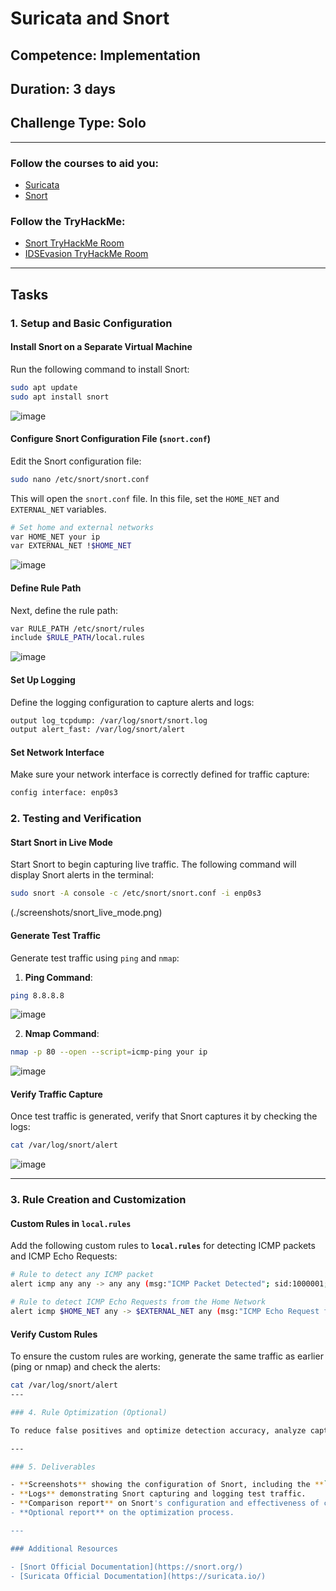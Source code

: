 # Suricata and Snort

## Competence: **Implementation**
## Duration: **3 days**
## Challenge Type: **Solo**

---

### Follow the courses to aid you:

- [Suricata](https://app.pluralsight.com/ilx/video-courses/clips/50753b79-5e9e-435b-a76d-285797d67e68)
- [Snort](https://youtu.be/ZhFZyE26jys?si=MJ-8O7gtg-aPDS7t)

### Follow the TryHackMe:

- [Snort TryHackMe Room](https://tryhackme.com/r/room/snort)
- [IDSEvasion TryHackMe Room](https://tryhackme.com/r/room/idsevasion)

---

## Tasks

### 1. Setup and Basic Configuration

#### Install Snort on a Separate Virtual Machine

Run the following command to install Snort:

```bash
sudo apt update
sudo apt install snort
```

![image](https://github.com/user-attachments/assets/1d74412f-3f87-483d-9ef5-e6282f895e83)
<!-- Screenshot after installation -->

#### Configure Snort Configuration File (`snort.conf`)

Edit the Snort configuration file:

```bash
sudo nano /etc/snort/snort.conf
```

This will open the `snort.conf` file. In this file, set the `HOME_NET` and `EXTERNAL_NET` variables.

```bash
# Set home and external networks
var HOME_NET your ip
var EXTERNAL_NET !$HOME_NET
```

![image](https://github.com/user-attachments/assets/28ff8a09-7746-4ac5-ae5e-f81c654f87ba)
 <!-- Screenshot of the `snort.conf` file -->

#### Define Rule Path

Next, define the rule path:

```bash
var RULE_PATH /etc/snort/rules
include $RULE_PATH/local.rules
```

![image](https://github.com/user-attachments/assets/c4464679-816c-4da0-958e-2205f49a0c14)
 <!-- Screenshot of rule path in config -->

#### Set Up Logging

Define the logging configuration to capture alerts and logs:

```bash
output log_tcpdump: /var/log/snort/snort.log
output alert_fast: /var/log/snort/alert
```

#### Set Network Interface

Make sure your network interface is correctly defined for traffic capture:

```bash
config interface: enp0s3
```
### 2. Testing and Verification

#### Start Snort in Live Mode

Start Snort to begin capturing live traffic. The following command will display Snort alerts in the terminal:

```bash
sudo snort -A console -c /etc/snort/snort.conf -i enp0s3
```

(./screenshots/snort_live_mode.png) <!-- Screenshot of Snort running in live mode -->

#### Generate Test Traffic

Generate test traffic using `ping` and `nmap`:

1. **Ping Command**:
```bash
ping 8.8.8.8
```
![image](https://github.com/user-attachments/assets/1b699dce-6086-4cb5-b151-3cee60e99362)
 <!-- Screenshot of ping test result -->

2. **Nmap Command**:
```bash
nmap -p 80 --open --script=icmp-ping your ip
```
![image](https://github.com/user-attachments/assets/6086a57c-3afc-47dd-8e5f-13c760e0d234)
 <!-- Screenshot of nmap result -->

#### Verify Traffic Capture

Once test traffic is generated, verify that Snort captures it by checking the logs:

```bash
cat /var/log/snort/alert
```

![image](https://github.com/user-attachments/assets/d6ccd5ff-3310-4a94-8821-a409b8ce97a8)
<!-- Screenshot of Snort alert log -->

---

### 3. Rule Creation and Customization

#### Custom Rules in `local.rules`

Add the following custom rules to **`local.rules`** for detecting ICMP packets and ICMP Echo Requests:

```bash
# Rule to detect any ICMP packet
alert icmp any any -> any any (msg:"ICMP Packet Detected"; sid:1000001;)

# Rule to detect ICMP Echo Requests from the Home Network
alert icmp $HOME_NET any -> $EXTERNAL_NET any (msg:"ICMP Echo Request from Home Network"; itype:8; sid:1000002;)
```

#### Verify Custom Rules

To ensure the custom rules are working, generate the same traffic as earlier (ping or nmap) and check the alerts:

```bash
cat /var/log/snort/alert
---

### 4. Rule Optimization (Optional)

To reduce false positives and optimize detection accuracy, analyze captured traffic and refine the rules. For example, you could adjust the `$HOME_NET` variable or add additional qualifiers to your rules.

---

### 5. Deliverables

- **Screenshots** showing the configuration of Snort, including the **`snort.conf`** file and **`local.rules`**.
- **Logs** demonstrating Snort capturing and logging test traffic.
- **Comparison report** on Snort's configuration and effectiveness of custom rules.
- **Optional report** on the optimization process.

---

### Additional Resources

- [Snort Official Documentation](https://snort.org/)
- [Suricata Official Documentation](https://suricata.io/)
```

